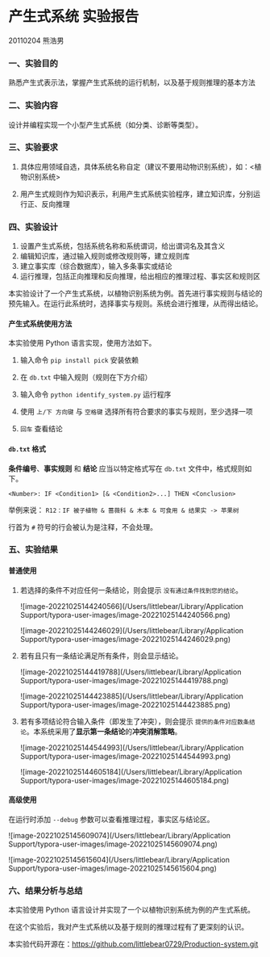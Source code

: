 # 产生式系统 实验报告

20110204 熊浩男

### 一、实验目的

熟悉产生式表示法，掌握产生式系统的运行机制，以及基于规则推理的基本方法

### 二、实验内容

设计并编程实现一个小型产生式系统（如分类、诊断等类型）。

### 三、实验要求

1. 具体应用领域自选，具体系统名称自定（建议不要用动物识别系统），如：<植物识别系统>

2. 用产生式规则作为知识表示，利用产生式系统实验程序，建立知识库，分别运行正、反向推理

### 四、实验设计

1. 设置产生式系统，包括系统名称和系统谓词，给出谓词名及其含义
2. 编辑知识库，通过输入规则或修改规则等，建立规则库
3. 建立事实库（综合数据库），输入多条事实或结论
4. 运行推理，包括正向推理和反向推理，给出相应的推理过程、事实区和规则区

本实验设计了一个产生式系统，以植物识别系统为例。首先进行事实规则与结论的预先输入。在运行此系统时，选择事实与规则。系统会进行推理，从而得出结论。

#### 产生式系统使用方法

本实验使用 Python 语言实现，使用方法如下。

1. 输入命令  `pip install pick` 安装依赖
2. 在  `db.txt` 中输入规则（规则在下方介绍）

3. 输入命令  `python identify_system.py`  运行程序

4. 使用  `上/下 方向键`  与 `空格键`  选择所有符合要求的事实与规则，至少选择一项

5.  `回车`  查看结论

#### `db.txt` 格式

**条件编号**、**事实规则** 和 **结论** 应当以特定格式写在 `db.txt` 文件中，格式规则如下。

`<Number>: IF <Condition1> [& <Condition2>...] THEN <Conclusion>`

举例来说： `R12：IF 被子植物 & 蔷薇科 & 木本 & 可食用 & 结果实 -> 苹果树`

行首为 `#` 符号的行会被认为是注释，不会处理。

### 五、实验结果

#### 普通使用

1. 若选择的条件不对应任何一条结论，则会提示 `没有通过条件找到您的结论`。

   ![image-20221025144240566](/Users/littlebear/Library/Application Support/typora-user-images/image-20221025144240566.png)

   ![image-20221025144246029](/Users/littlebear/Library/Application Support/typora-user-images/image-20221025144246029.png)

2. 若有且只有一条结论满足所有条件，则会显示结论。

   ![image-20221025144419788](/Users/littlebear/Library/Application Support/typora-user-images/image-20221025144419788.png)

   ![image-20221025144423885](/Users/littlebear/Library/Application Support/typora-user-images/image-20221025144423885.png)

3. 若有多项结论符合输入条件（即发生了冲突），则会提示 `提供的条件对应数条结论`。本系统采用了**显示第一条结论**的**冲突消解策略**。

   ![image-20221025144544993](/Users/littlebear/Library/Application Support/typora-user-images/image-20221025144544993.png)

   ![image-20221025144605184](/Users/littlebear/Library/Application Support/typora-user-images/image-20221025144605184.png)

#### 高级使用

在运行时添加 `--debug` 参数可以查看推理过程，事实区与结论区。

![image-20221025145609074](/Users/littlebear/Library/Application Support/typora-user-images/image-20221025145609074.png)

![image-20221025145615604](/Users/littlebear/Library/Application Support/typora-user-images/image-20221025145615604.png)

### 六、结果分析与总结

本实验使用 Python 语言设计并实现了一个以植物识别系统为例的产生式系统。

在这个实验后，我对产生式系统以及基于规则的推理过程有了更深刻的认识。

本实验代码开源在：https://github.com/littlebear0729/Production-system.git
